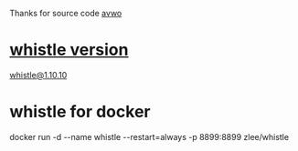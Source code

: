 Thanks for source code
[avwo](https://github.com/avwo/whistle)

# [whistle version](https://www.npmjs.com/package/whistle)
whistle@1.10.10
# whistle for docker
docker run -d --name whistle --restart=always -p 8899:8899 zlee/whistle
